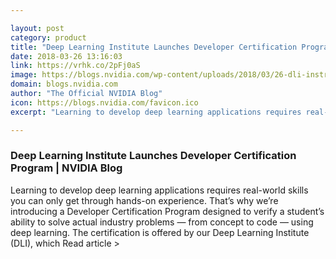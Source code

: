 ```yaml
---

layout: post
category: product
title: "Deep Learning Institute Launches Developer Certification Program"
date: 2018-03-26 13:16:03
link: https://vrhk.co/2pFj0aS
image: https://blogs.nvidia.com/wp-content/uploads/2018/03/26-dli-instruction.jpg
domain: blogs.nvidia.com
author: "The Official NVIDIA Blog"
icon: https://blogs.nvidia.com/favicon.ico
excerpt: "Learning to develop deep learning applications requires real-world skills you can only get through hands-on experience. That’s why we’re introducing a Developer Certification Program designed to verify a student’s ability to solve actual industry problems — from concept to code — using deep learning. The certification is offered by our Deep Learning Institute (DLI), which Read article &gt;"

---
```


### Deep Learning Institute Launches Developer Certification Program | NVIDIA Blog

Learning to develop deep learning applications requires real-world skills you can only get through hands-on experience. That’s why we’re introducing a Developer Certification Program designed to verify a student’s ability to solve actual industry problems — from concept to code — using deep learning. The certification is offered by our Deep Learning Institute (DLI), which Read article &gt;